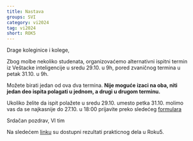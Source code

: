 ```yaml
---
title: Nastava
groups: SVI
category: vi2024
tag: vi2024
short: ROK5
---
```

Drage koleginice i kolege,

Zbog molbe nekoliko studenata, organizovaćemo alternativni ispitni termin iz Veštacke inteligencije u sredu 29.10. u 9h, pored zvaničnog termina u petak 31.10. u 9h.

Možete birati jedan od ova dva termina.
**Nije moguće izaci na oba, niti jedan deo ispita polagati u jednom, a drugi u drugom terminu.**

Ukoliko želite da ispit polažete u sredu 29.10. umesto petka 31.10. molimo vas da se najkasnije do 27.10. u 18:00 prijavite preko sledećeg [formulara](https://forms.gle/xW9AWc3SdP91SVid9)

Srdačan pozdrav,
VI tim

Na sledećem [linku](https://docs.google.com/spreadsheets/d/1wuhoYJp7Gg_s7t46UerZrWxf-UvsgH7kzSnYCdBooOE/edit?usp=sharing) su dostupni rezultati prakticnog dela u Roku5.




